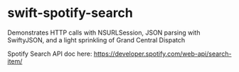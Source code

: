 # swift-spotify-search
Demonstrates HTTP calls with NSURLSession, JSON parsing with SwiftyJSON, and a light sprinkling of Grand Central Dispatch

Spotify Search API doc here:
https://developer.spotify.com/web-api/search-item/

